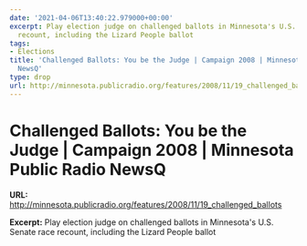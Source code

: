 ```yaml
---
date: '2021-04-06T13:40:22.979000+00:00'
excerpt: Play election judge on challenged ballots in Minnesota's U.S. Senate race
  recount, including the Lizard People ballot
tags:
- Elections
title: 'Challenged Ballots: You be the Judge | Campaign 2008 | Minnesota Public Radio
  NewsQ'
type: drop
url: http://minnesota.publicradio.org/features/2008/11/19_challenged_ballots
---
```


# Challenged Ballots: You be the Judge | Campaign 2008 | Minnesota Public Radio NewsQ

**URL:** http://minnesota.publicradio.org/features/2008/11/19_challenged_ballots

**Excerpt:** Play election judge on challenged ballots in Minnesota's U.S. Senate race recount, including the Lizard People ballot
